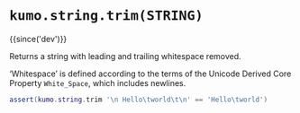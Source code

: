 # `kumo.string.trim(STRING)`

{{since('dev')}}

Returns a string with leading and trailing whitespace removed.

‘Whitespace’ is defined according to the terms of the Unicode Derived Core
Property `White_Space`, which includes newlines.

```lua
assert(kumo.string.trim '\n Hello\tworld\t\n' == 'Hello\tworld')
```

